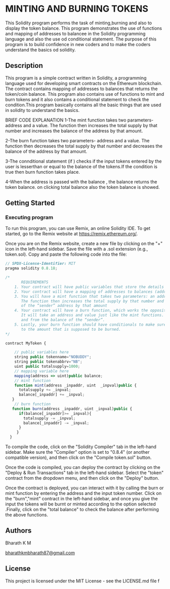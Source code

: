 # MINTING AND BURNING TOKENS

This Solidity program performs the task of minting,burning and also to display the token balance. This program demonstrates the use of functions and mapping of addresses to balancee in the Solidity programming language and also the use od conditional statement. The purpose of this program is to build confidence in new coders and to make the coders understand the basics od solidity.

## Description

This program is a simple contract written in Solidity, a programming language used for developing smart contracts on the Ethereum blockchain. The contract contains mapping of addresses to balances that returns the token/coin balance. This program also contains use of functions to mint and burn tokens and it also contains a conditional statement to check the condition.This program basically contains all the basic things that are used in solidity to understand the basics.

BRIEF CODE EXPLANATION
1-The  mint function takes two parameters-  address and a value. The function then increases the total supply by that number and increases the balance of the address by that amount.


2-The  burn function takes two parameters-  address and a value. The function then decreases the total supply by that number and decreases the balance of the address by that amount.


3-The connditional statement (if ) checks if the input tokens entered by the user is lesserthan or equal to the balance of the tokens.If the condition is true then burn function takes place.


4-When the address is  passed  with the balance , the balance returns the token balance.
on clicking total balance also the token balance is showed.
## Getting Started

### Executing program

To run this program, you can use Remix, an online Solidity IDE. To get started, go to the Remix website at https://remix.ethereum.org/.

Once you are on the Remix website, create a new file by clicking on the "+" icon in the left-hand sidebar. Save the file with a .sol extension (e.g., token.sol). Copy and paste the following code into the file:

```javascript
// SPDX-License-Identifier: MIT
pragma solidity 0.8.18;

/*
       REQUIREMENTS
    1. Your contract will have public variables that store the details about your coin (Token Name, Token Abbrv., Total Supply)
    2. Your contract will have a mapping of addresses to balances (address => uint)
    3. You will have a mint function that takes two parameters: an address and a value. 
       The function then increases the total supply by that number and increases the balance 
       of the “sender” address by that amount
    4. Your contract will have a burn function, which works the opposite of the mint function, as it will destroy tokens. 
       It will take an address and value just like the mint functions. It will then deduct the value from the total supply 
       and from the balance of the “sender”.
    5. Lastly, your burn function should have conditionals to make sure the balance of "sender" is greater than or equal 
       to the amount that is supposed to be burned.
*/

contract MyToken {

    // public variables here
    string public tokenname="NOBUDDY";
    string public tokenabbrv="NB";
    uint public totalsupply=1000;
    // mapping variable here
    mapping(address => uint)public balance;
    // mint function
    function mint(address _inpaddr, uint  _inpval)public {
      totalsupply += _inpval;
      balance[_inpaddr] += _inpval;
   }
    // burn function
   function burn(address _inpaddr, uint _inpval)public {
      if(balance[_inpaddr]>= _inpval){
        totalsupply -= _inpval;
        balance[_inpaddr] -= _inpval;
      }
     }
  }

```

To compile the code, click on the "Solidity Compiler" tab in the left-hand sidebar. Make sure the "Compiler" option is set to "0.8.4" (or another compatible version), and then click on the "Compile token.sol" button.

Once the code is compiled, you can deploy the contract by clicking on the "Deploy & Run Transactions" tab in the left-hand sidebar. Select the "token" contract from the dropdown menu, and then click on the "Deploy" button.

Once the contract is deployed, you can interact with it by calling the burn or mint  function by entering the address and the input token number. Click on the "burn","mint" contract in the left-hand sidebar, and once you give the input the tokens will be burnt or minted according to the option selected .Finally, click on the "total balance" to check the balance after performing the above functions.

## Authors

Bharath K M 


bharathkmbharath87@gmail.com


## License

This project is licensed under the MIT License - see the LICENSE.md file f
